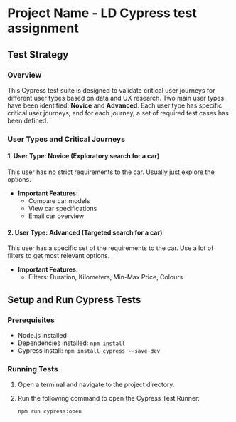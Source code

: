 # Project Name - LD Cypress test assignment

## Test Strategy

### Overview

This Cypress test suite is designed to validate critical user journeys for different user types based on data and UX research. 
Two main user types have been identified: **Novice** and **Advanced**. Each user type has specific critical user journeys, and for each journey, a set of required test cases has been defined.

### User Types and Critical Journeys

#### 1. User Type: Novice (Exploratory search for a car)

This user has no strict requirements to the car. Usually just explore the options.


- **Important Features:**
  - Compare car models
  - View car specifications
  - Email car overview

#### 2. User Type: Advanced (Targeted search for a car)

This user has a specific set of the requirements to the car. Use a lot of filters to get most relevant options.

- **Important Features:**
  - Filters: Duration, Kilometers, Min-Max Price, Colours


## Setup and Run Cypress Tests

### Prerequisites

- Node.js installed
- Dependencies installed: `npm install`
- Cypress install: `npm install cypress --save-dev`

### Running Tests

1. Open a terminal and navigate to the project directory.

2. Run the following command to open the Cypress Test Runner:
   ```bash
   npm run cypress:open
